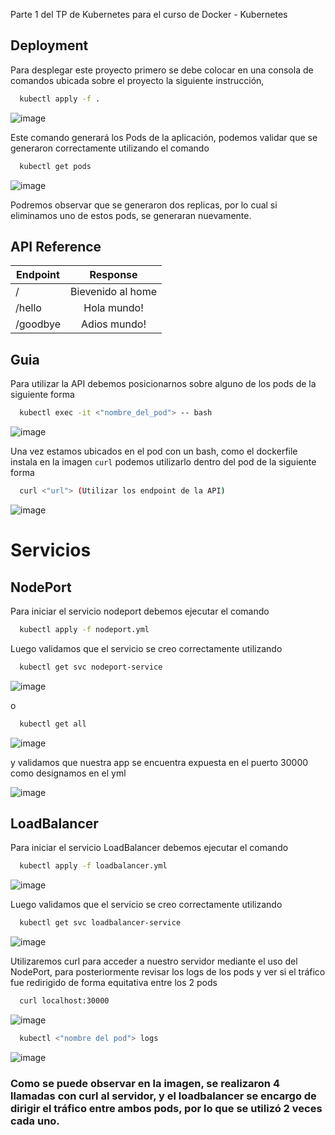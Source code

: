 Parte 1 del TP de Kubernetes para el curso de Docker - Kubernetes

## Deployment

Para desplegar este proyecto primero se debe colocar en una consola de comandos ubicada sobre el proyecto la siguiente instrucción, 
```bash
  kubectl apply -f .
```
![image](https://github.com/f4cuL/utn-curso-kubernetes/assets/56969887/2bbd31b2-45a6-45cf-b096-0f179b1e3369)

Este comando generará los Pods de la aplicación, podemos validar que se generaron correctamente utilizando el comando 
```bash
  kubectl get pods
```
![image](https://github.com/f4cuL/utn-curso-kubernetes/assets/56969887/9e5a9ee6-b189-4762-ba6c-0dd38346069f)

Podremos observar que se generaron dos replicas, por lo cual si eliminamos uno de estos pods, se generaran nuevamente.

## API Reference

| Endpoint |      Response     |
|----------|:-----------------:|
| /        | Bievenido al home |
| /hello   | Hola mundo!       |
| /goodbye | Adios mundo!      |


## Guia

Para utilizar la API debemos posicionarnos sobre alguno de los pods de la siguiente forma

```bash
  kubectl exec -it <"nombre_del_pod"> -- bash
```

![image](https://github.com/f4cuL/utn-curso-kubernetes/assets/56969887/2051c9e3-d569-4e56-894e-773c6ed81f0d)

Una vez estamos ubicados en el pod con un bash, como el dockerfile instala en la imagen `curl` podemos utilizarlo dentro del pod de la siguiente forma

```bash
  curl <"url"> (Utilizar los endpoint de la API)
```
![image](https://github.com/f4cuL/utn-curso-kubernetes/assets/56969887/7966830a-7e7a-4ccb-ba76-aa1ef537f7d9)

# Servicios
## NodePort

Para iniciar el servicio nodeport debemos ejecutar el comando
```bash
  kubectl apply -f nodeport.yml
```
 
Luego validamos que el servicio se creo correctamente utilizando 
```bash
  kubectl get svc nodeport-service
```
![image](https://github.com/f4cuL/utn-curso-kubernetes/assets/56969887/8b8aff6c-3d8d-441f-ade9-9bb6af374da6)

o
```bash
  kubectl get all
```
![image](https://github.com/f4cuL/utn-curso-kubernetes/assets/56969887/d4575c06-141a-419e-bf59-87c12e2e10ce)

y validamos que nuestra app se encuentra expuesta en el puerto 30000 como designamos en el yml

![image](https://github.com/f4cuL/utn-curso-kubernetes/assets/56969887/87509258-17d4-4578-9bf9-43f8eb6b0edd)

## LoadBalancer

Para iniciar el servicio LoadBalancer debemos ejecutar el comando
```bash
  kubectl apply -f loadbalancer.yml
```

![image](https://github.com/f4cuL/utn-curso-kubernetes/assets/56969887/d218c646-5fb0-4eec-a34c-1bd2eca1c4a6)

 
Luego validamos que el servicio se creo correctamente utilizando 
```bash
  kubectl get svc loadbalancer-service
```
![image](https://github.com/f4cuL/utn-curso-kubernetes/assets/56969887/b7ae87c5-161e-4d76-b548-ed3d75db5602)


Utilizaremos curl para acceder a nuestro servidor mediante el uso del NodePort, para posteriormente revisar los logs de los pods y ver si el tráfico fue redirigido de forma equitativa entre los 2 pods

```bash
  curl localhost:30000
```

![image](https://github.com/f4cuL/utn-curso-kubernetes/assets/56969887/e1e05385-6d81-419b-a815-8b03e96095f6)

```bash
  kubectl <"nombre del pod"> logs
```

![image](https://github.com/f4cuL/utn-curso-kubernetes/assets/56969887/895fbac5-3dc5-47b7-bc6a-79436823b639)

### Como se puede observar en la imagen, se realizaron 4 llamadas con curl al servidor, y el loadbalancer se encargo de dirigir el tráfico entre ambos pods, por lo que se utilizó 2 veces cada uno.







